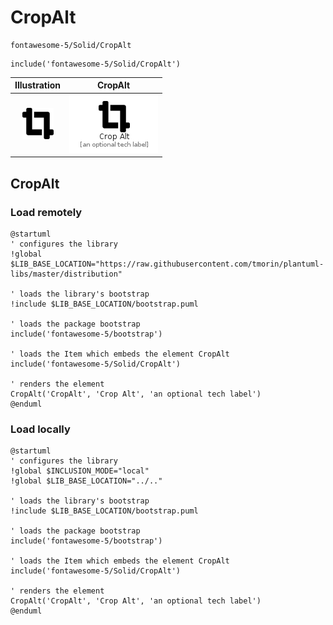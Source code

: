 # CropAlt


```text
fontawesome-5/Solid/CropAlt
```

```text
include('fontawesome-5/Solid/CropAlt')
```



| Illustration | CropAlt |
| :---: | :---: |
| ![illustration for Illustration](../../fontawesome-5/Solid/CropAlt.png) | ![illustration for CropAlt](../../fontawesome-5/Solid/CropAlt.Local.png) |




## CropAlt

### Load remotely
```plantuml
@startuml
' configures the library
!global $LIB_BASE_LOCATION="https://raw.githubusercontent.com/tmorin/plantuml-libs/master/distribution"

' loads the library's bootstrap
!include $LIB_BASE_LOCATION/bootstrap.puml

' loads the package bootstrap
include('fontawesome-5/bootstrap')

' loads the Item which embeds the element CropAlt
include('fontawesome-5/Solid/CropAlt')

' renders the element
CropAlt('CropAlt', 'Crop Alt', 'an optional tech label')
@enduml
```

### Load locally
```plantuml
@startuml
' configures the library
!global $INCLUSION_MODE="local"
!global $LIB_BASE_LOCATION="../.."

' loads the library's bootstrap
!include $LIB_BASE_LOCATION/bootstrap.puml

' loads the package bootstrap
include('fontawesome-5/bootstrap')

' loads the Item which embeds the element CropAlt
include('fontawesome-5/Solid/CropAlt')

' renders the element
CropAlt('CropAlt', 'Crop Alt', 'an optional tech label')
@enduml
```

